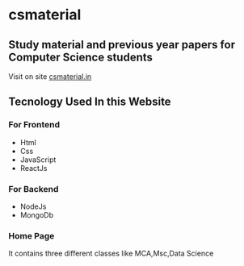 # csmaterial  

## Study material and previous year papers for Computer Science students    
Visit on site [csmaterial.in](https://www.csmaterial.in/)


## Tecnology Used In this Website

### For Frontend            
- Html 
- Css 
- JavaScript 
- ReactJs



 ### For Backend     
 - NodeJs                           
 - MongoDb
 
### Home Page 
It contains three different classes like MCA,Msc,Data Science 



